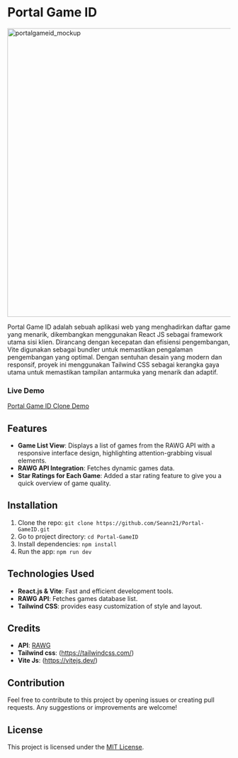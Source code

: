 # Portal Game ID

<img src="./public/Portal Game ID.png" alt="portalgameid_mockup" width="700" height="650" align="center" />

Portal Game ID adalah sebuah aplikasi web yang menghadirkan daftar game yang menarik, dikembangkan menggunakan React JS sebagai framework utama sisi klien. Dirancang dengan kecepatan dan efisiensi pengembangan, Vite digunakan sebagai bundler untuk memastikan pengalaman pengembangan yang optimal. Dengan sentuhan desain yang modern dan responsif, proyek ini menggunakan Tailwind CSS sebagai kerangka gaya utama untuk memastikan tampilan antarmuka yang menarik dan adaptif.

### Live Demo 
[Portal Game ID Clone Demo](https://portal-game-id.vercel.app/)

## Features
- **Game List View**: Displays a list of games from the RAWG API with a responsive interface design, highlighting attention-grabbing visual elements.
- **RAWG API Integration**: Fetches dynamic games data.
- **Star Ratings for Each Game**: Added a star rating feature to give you a quick overview of game quality.

## Installation
1. Clone the repo: `git clone https://github.com/Seann21/Portal-GameID.git`
2. Go to project directory: `cd Portal-GameID`
3. Install dependencies: `npm install`
4. Run the app: `npm run dev`

## Technologies Used
- **React.js & Vite**: Fast and efficient development tools.
- **RAWG API**: Fetches games database list.
- **Tailwind CSS**: provides easy customization of style and layout.

## Credits
- **API**: [RAWG](https://rawg.io/apidocs)
- **Tailwind css**: (https://tailwindcss.com/)
- **Vite Js**: (https://vitejs.dev/)


## Contribution
Feel free to contribute to this project by opening issues or creating pull requests. Any suggestions or improvements are welcome!

## License
This project is licensed under the [MIT License](LICENSE).
